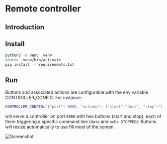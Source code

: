 # Remote controller

## Introduction

## Install
```bash
python3 -m venv .venv
source .venv/bin/activate
pip install -r requirements.txt
```

## Run
Buttons and associated actions are configurable with the env variable CONTROLLER_CONFIG. For instance:
```bash
CONTROLLER_CONFIG='{"port": 8080, "actions": {"start":"date", "stop":"echo STOPPED"}}' python main.py
```
will serve a controller on port `8080` with two buttons (start and stop), each of them triggering a specific command line (`date` and `echo STOPPED`). Buttons will resize automatically to use fill most of the screen.

![Screenshot](https://user-images.githubusercontent.com/2452725/105953664-d2425480-6073-11eb-8e20-bce53b3d338f.png)

